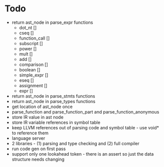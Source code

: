 # Todo
* return ast_node in parse_expr functions
  * dot_nt []
  * cseq []
  * function_call []
  * subscript []
  * power []
  * mult []
  * add []
  * comparison []
  * boolean []
  * simple_expr []
  * eseq []
  * assignment []
  * expr []
* return ast_node in parse_stmts functions
* return ast_node in parse_types functions
* get location of ast_node once
* parse_function and parse_function_part and parse_function_anonymous
* store IR value in ast node
* store IR variable references in symbol table
* keep LLVM references out of parsing code and symbol table - use void* to reference them
* language server
* 2 libraries - (1) parsing and type checking and (2) full compiler
* run code gen on first pass
* support only one lookahead token - there is an assert so just the data structure needs changing